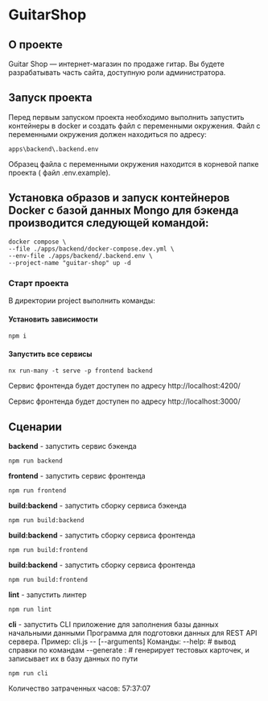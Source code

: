 # GuitarShop

## О проекте

Guitar Shop — интернет-магазин по продаже гитар. Вы будете разрабатывать часть сайта, доступную роли администратора.

## Запуск проекта

Перед первым запуском проекта необходимо выполнить запустить контейнеры в docker и создать файл с переменными окружения. Файл с переменными окружения должен находиться по адресу:

`apps\backend\.backend.env`

Образец файла с переменными окружения находится в корневой папке проекта ( файл .env.example).

## Установка образов и запуск контейнеров Docker c базой данных Mongo для бэкенда производится следующей командой:

```
docker compose \
--file ./apps/backend/docker-compose.dev.yml \
--env-file ./apps/backend/.backend.env \
--project-name "guitar-shop" up -d
```
### Старт проекта

В директории project выполнить команды:

#### Установить зависимости
```
npm i
```
#### Запустить все сервисы

```
nx run-many -t serve -p frontend backend
```

Сервис фронтенда будет доступен по адресу http://localhost:4200/

Сервис фронтенда будет доступен по адресу http://localhost:3000/


## Сценарии

**backend** - запустить сервис бэкенда
```
npm run backend
```

**frontend** - запустить сервис фронтенда
```
npm run frontend
```

**build:backend** - запустить сборку сервиса бэкенда
```
npm run build:backend
```

**build:backend** - запустить сборку сервиса фронтенда
```
npm run build:frontend
```

**build:backend** - запустить сборку сервиса фронтенда
```
npm run build:frontend
```

**lint** - запустить линтер
```
npm run lint
```

**cli** - запустить CLI приложение для заполнения базы данных начальными данными
Программа для подготовки данных для REST API сервера.
          Пример:
              cli.js --<command> [--arguments]
          Команды:
              --help:                              # вывод справки по командам
              --generate <n> <connection string>:  # генерирует <n> тестовых карточек, и записывает их в базу данных по пути <connection string>

```
npm run cli
```

Количество затраченных часов:
57:37:07
